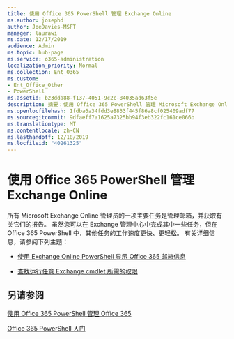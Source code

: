 ```yaml
---
title: 使用 Office 365 PowerShell 管理 Exchange Online
ms.author: josephd
author: JoeDavies-MSFT
manager: laurawi
ms.date: 12/17/2019
audience: Admin
ms.topic: hub-page
ms.service: o365-administration
localization_priority: Normal
ms.collection: Ent_O365
ms.custom:
- Ent_Office_Other
- PowerShell
ms.assetid: b23dda88-f137-4051-9c2c-84035ad63f5e
description: 摘要：使用 Office 365 PowerShell 管理 Microsoft Exchange Online，包括显示邮箱配置和显示高级报告。
ms.openlocfilehash: 1fdba6a34fdd3e8833f445f86a8cf025409adf77
ms.sourcegitcommit: 9dfaeff7a1625a7325bb94f3eb322fc161ce066b
ms.translationtype: MT
ms.contentlocale: zh-CN
ms.lasthandoff: 12/18/2019
ms.locfileid: "40261325"
---
```

# <a name="manage-exchange-online-with-office-365-powershell"></a>使用 Office 365 PowerShell 管理 Exchange Online

所有 Microsoft Exchange Online 管理员的一项主要任务是管理邮箱，并获取有关它们的报告。 虽然您可以在 Exchange 管理中心中完成其中一些任务，但在 Office 365 PowerShell 中，其他任务的工作速度更快、更轻松。 有关详细信息，请参阅下列主题：
  
- [使用 Exchange Online PowerShell 显示 Office 365 邮箱信息](https://docs.microsoft.com/exchange/recipients-in-exchange-online/manage-user-mailboxes/use-powershell-to-display-mailbox-information)
    
- [查找运行任意 Exchange cmdlet 所需的权限](https://docs.microsoft.com/powershell/exchange/exchange-server/find-exchange-cmdlet-permissions)
    
## <a name="see-also"></a>另请参阅

[使用 Office 365 PowerShell 管理 Office 365](manage-office-365-with-office-365-powershell.md)
  
[Office 365 PowerShell 入门](getting-started-with-office-365-powershell.md)

